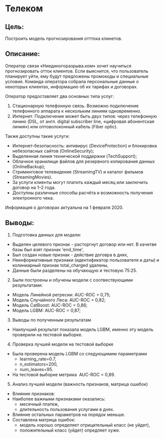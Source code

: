 # Телеком

## Цель:

Построить модель прогнозирования отттока клинетов.

## Описание:
Оператор связи «Ниединогоразрыва.ком» хочет научиться прогнозировать отток клиентов. Если выяснится, что пользователь планирует уйти, ему будут предложены промокоды и специальные условия. Команда оператора собрала персональные данные о некоторых клиентах, информацию об их тарифах и договорах.

Оператор предоставляет два основных типа услуг:
1. Стационарную телефонную связь. Возможно подключение телефонного аппарата к нескольким линиям одновременно.
2. Интернет. Подключение может быть двух типов: через телефонную линию (DSL, от англ. digital subscriber line, «цифровая абонентская линия») или оптоволоконный кабель (Fiber optic).

Также доступны такие услуги:
- Интернет-безопасность: антивирус (DeviceProtection) и блокировка небезопасных сайтов (OnlineSecurity);
- Выделенная линия технической поддержки (TechSupport);
- Облачное хранилище файлов для резервного копирования данных (OnlineBackup);
- Стриминговое телевидение (StreamingTV) и каталог фильмов (StreamingMovies).
- За услуги клиенты могут платить каждый месяц или заключить договор на 1–2 года.
- Доступны различные способы расчёта и возможность получения электронного чека.

Информация о договорах актуальна на 1 февраля 2020.

## Выводы:

1. Подготовка данных для модели:
- Выделен целевого признак - расторгнут договор или нет. В качетве базы был взят признак 'end_time',
- Был создан новые признак - действие договра в днях,
- Неинформативные признаки (идентификатор пользователя и даты) и колиниарный признак total_charged удалены,
- Данные были разделены на обучающую и тестовую 75:25.
2. Были построены и обучены модели с соотвествующими результатами:
- Модель Линейной регресии: AUC-ROC = 0,75;
- Модель Случайного Леса: AUC-ROC = 0,82;
- Модель CatBoost: AUC-ROC = 0,86;
- Модель LGBM: AUC-ROC = 0,87;
3. Выводы по полученным результатам
- Наилучший результат показала модель LGBM, именно эту модель проверили на тестовой выборке.
4. Проверка лучшей модели на тестовой выборке
- Была проверена модель LGBM со следующимим параметрами 
   * learning_rate=0.7,
   * n_estimators=200,
   * num_leaves=95.
- На тестовой выборке метрика  AUC-ROC = 0,89.
5. Анализ лучшей модели (важность признаков, матрица ошибок)
- Влияние признаков:
 - Наиболее важными признаками оказались:
    * месячный платеж,
    * длительность пользования услугами в днях.
 - Влияние остальных параметров на порядок меньше.
- Составлена матрица ошибок: 
    * модель хорошо определяет отрицательный класс (не уйдет),
    * положительный класс (уйдет) опредляет хуже.
    
    
    

